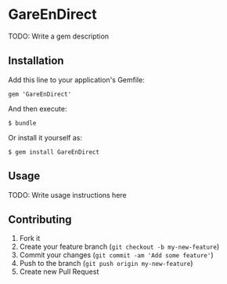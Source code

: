 # GareEnDirect

TODO: Write a gem description

## Installation

Add this line to your application's Gemfile:

    gem 'GareEnDirect'

And then execute:

    $ bundle

Or install it yourself as:

    $ gem install GareEnDirect

## Usage

TODO: Write usage instructions here

## Contributing

1. Fork it
2. Create your feature branch (`git checkout -b my-new-feature`)
3. Commit your changes (`git commit -am 'Add some feature'`)
4. Push to the branch (`git push origin my-new-feature`)
5. Create new Pull Request
